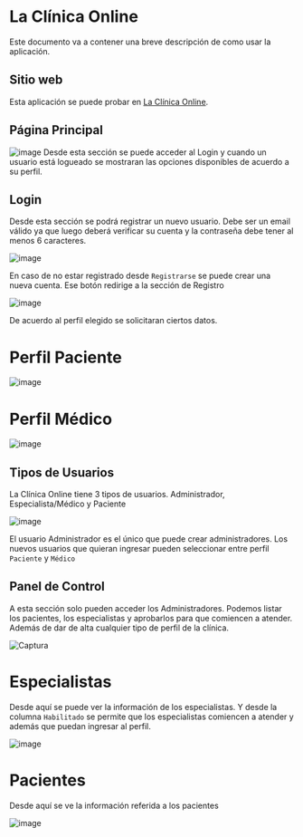 # La Clínica Online
Este documento va a contener una breve descripción de como usar la aplicación.

## Sitio web
Esta aplicación se puede probar en [La Clínica Online](https://tp-clinica-pavon.web.app/).

## Página Principal
![image](https://user-images.githubusercontent.com/53911453/172965512-0cac8344-93d2-4141-9b74-e99d1a320ca5.png)
Desde esta sección se puede acceder al Login y cuando un usuario está logueado se mostraran las opciones disponibles de acuerdo a su perfil.

## Login
Desde esta sección se podrá registrar un nuevo usuario.
Debe ser un email válido ya que luego deberá verificar su cuenta y la contraseña debe tener al menos 6 caracteres.

![image](https://user-images.githubusercontent.com/53911453/172965890-993d48b6-7af5-478d-8052-61908cac9f7f.png)

En caso de no estar registrado desde `Registrarse` se puede crear una nueva cuenta. 
Ese botón redirige a la sección de Registro

![image](https://user-images.githubusercontent.com/53911453/198407991-8526499a-75e7-424c-beb4-594b9d8d95ea.png)


De acuerdo al perfil elegido se solicitaran ciertos datos.

# Perfil Paciente

![image](https://user-images.githubusercontent.com/53911453/172966256-54421e3f-db62-4dcd-b83d-550cd6f7929e.png)


# Perfil Médico

![image](https://user-images.githubusercontent.com/53911453/172966286-a13f7945-0d57-49c4-a614-8d067ff3f962.png)



## Tipos de Usuarios

La Clínica Online tiene 3 tipos de usuarios.
Administrador, Especialista/Médico y Paciente

![image](https://user-images.githubusercontent.com/53911453/198408964-f7bd5d6b-b00b-4aa5-be77-65c7ab96fc65.png)


El usuario Administrador es el único que puede crear administradores.
Los nuevos usuarios que quieran ingresar pueden seleccionar entre perfil `Paciente` y `Médico`

## Panel de Control

A esta sección solo pueden acceder los Administradores. 
Podemos listar los pacientes, los especialistas y aprobarlos para que comiencen a atender. 
Además de dar de alta cualquier tipo de perfil de la clínica.
  
![Captura](https://user-images.githubusercontent.com/53911453/172967145-f54eece6-3506-484b-81ba-4042d2042c6c.PNG)

# Especialistas

Desde aquí se puede ver la información de los especialistas.
Y desde la columna `Habilitado` se permite que los especialistas comiencen a atender y además que puedan ingresar al perfil.

![image](https://user-images.githubusercontent.com/53911453/172967488-ff671a0a-02e3-4b80-aeea-9da0d3833a68.png)

# Pacientes
 
Desde aquí se ve la información referida a los pacientes

![image](https://user-images.githubusercontent.com/53911453/172967564-3176c7a9-07bb-4e7a-b9b6-3fe06cfc571d.png)



  
